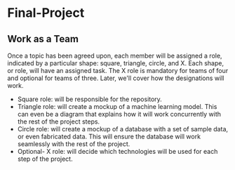 # Final-Project

## Work as a Team
Once a topic has been agreed upon, each member will be assigned a role, indicated by a particular shape: square, triangle, circle, and X. Each shape, or role, will have an assigned task.
The X role is mandatory for teams of four and optional for teams of three. Later, we'll cover how the designations will work. 

- Square role: will be responsible for the repository.
- Triangle role: will create a mockup of a machine learning model. This can even be a diagram that explains how it will work concurrently with the rest of the project steps.
- Circle role: will create a mockup of a database with a set of sample data, or even fabricated data. This will ensure the database will work seamlessly with the rest of the project.
-	Optional- X role: will decide which technologies will be used for each step of the project.
